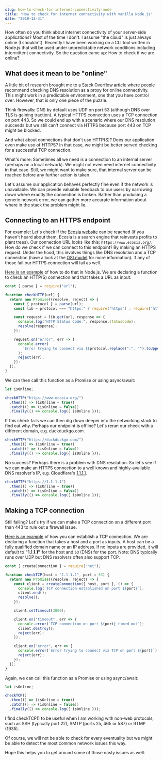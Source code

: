 ```yaml
---
slug: how-to-check-for-internet-connectivity-node
title: "How to check for internet connectivity with vanilla Node.js"
date: "2019-12-31"
---
```


How often do you think about internet connectivity of your server-side applications? Most of the time I don't. I assume "the cloud" is just always online (I shouldn't). Recently I have been working on a CLI tool written in Node.js that will be used under unpredictable network conditions including intermittent connectivity. So the question came up: How to check if we are online?

## What does it mean to be "online"

A little bit of research brought me to a [Stack Overflow article](https://stackoverflow.com/questions/15270902/check-for-internet-connectivity-in-nodejs) where people recommend checking DNS resolution as a proxy for online connectivity. This might work in a predictable environment, one that you have control over. However, that is only one piece of the puzzle.

Think firewalls: DNS by default uses UDP on port 53 (although DNS over TLS is gaining traction). A typical HTTPS connection uses a TCP connection on port 443. So we could end up with a scenario where our DNS resolution succeeds but we still can't connect via HTTPS because port 443 on TCP might be blocked.

And what about connections that don't use HTTP(S)? Does our application even make use of HTTPS? In that case, we might be better served checking for a successful TCP connection.

What's more: Sometimes all we need is a connection to an internal server (perhaps on a local network). We might not even need internet connectivity in that case. Still, we might want to make sure, that internal server can be reached before any further action is taken.

Let's assume our application behaves perfectly fine even if the network is unavailable. We can provide valuable feedback to our users by narrowing down where exactly the connection is broken. Rather than producing a generic network error, we can gather more accurate information about where in the stack the problem might lie.

## Connecting to an HTTPS endpoint

For example: Let's check if the [Ecosia website](https://www.ecosia.org/) can be reached (if you haven't heard about them, Ecosia is a search engine that reinvests profits to plant trees). Our connection URL looks like this: `https://www.ecosia.org/`. How do we check if we can connect to this endpoint? By making an HTTPS request. Under the hood, this involves things like DNS resolution and a TCP connection (have a look at the [OSI model](https://en.wikipedia.org/wiki/OSI_model) for more information). If any of those fail our HTTPS connection will fail as well.

[Here is an example](https://gist.github.com/paulgalow/9957a5a42e87701a2d41c3f836599d81) of how to do that in Node.js. We are declaring a function to check an HTTP(S) connection and that takes a URL as input:

```js
const { parse } = require("url");

function checkHTTP(url) {
  return new Promise((resolve, reject) => {
    const { protocol } = parse(url);
    const lib = protocol === "https:" ? require("https") : require("http");

    const request = lib.get(url, response => {
      console.log("HTTP Status Code:", response.statusCode);
      resolve(response);
    });

    request.on("error", err => {
      console.error(
        `Error trying to connect via ${protocol.replace(":", "").toUpperCase()}`
      );
      reject(err);
    });
  });
}
```

We can then call this function as a Promise or using async/await:

```js
let isOnline;

checkHTTP("https://www.ecosia.org/")
  .then(() => (isOnline = true))
  .catch(() => (isOnline = false))
  .finally(() => console.log({ isOnline }));
```

If this check fails we can then dig down deeper into the networking stack to find out why. Perhaps our endpoint is offline? Let's rerun our check with a different domain, e.g. duckduckgo.com.

```js
checkHTTP("https://duckduckgo.com/")
  .then(() => (isOnline = true))
  .catch(() => (isOnline = false))
  .finally(() => console.log({ isOnline }));
```

No success? Perhaps there is a problem with DNS resolution. So let's see if we can make an HTTPS connection to a well known and highly-available DNS resolver's IP, e.g. Cloudflare's [1.1.1.1](https://1.1.1.1/dns/).

```js
checkHTTP("https://1.1.1.1")
  .then(() => (isOnline = true))
  .catch(() => (isOnline = false))
  .finally(() => console.log({ isOnline }));
```

## Making a TCP connection

Still failing? Let's try if we can make a TCP connection on a different port than 443 to rule out a firewall issue.

[Here is an example](https://gist.github.com/paulgalow/d33599630f139e600fd5a39a2dfec1bc) of how you can establish a TCP connection. We are declaring a function that takes a host and a port as inputs. A host can be a fully qualified domain name or an IP address. If no inputs are provided, it will default to **"1.1.1.1"** for the host and `53` (DNS) for the port. Note: DNS typically runs over UDP but DNS resolvers often also support TCP.

```js
const { createConnection } = require("net");

function checkTCP(host = "1.1.1.1", port = 53) {
  return new Promise((resolve, reject) => {
    const client = createConnection({ host, port }, () => {
      console.log(`TCP connection established on port ${port}`);
      client.end();
      resolve();
    });

    client.setTimeout(3000);

    client.on("timeout", err => {
      console.error(`TCP connection on port ${port} timed out`);
      client.destroy();
      reject(err);
    });

    client.on("error", err => {
      console.error(`Error trying to connect via TCP on port ${port}`);
      reject(err);
    });
  });
}
```

Again, we can call this function as a Promise or using async/await:

```js
let isOnline;

checkTCP()
  .then(() => (isOnline = true))
  .catch(() => (isOnline = false))
  .finally(() => console.log({ isOnline }));
```

I find checkTCP() to be useful when I am working with non-web protocols, such as SSH (typically port 22), SMTP (ports 25, 465 or 587) or RTMP (1935).

Of course, we will not be able to check for every eventuality but we might be able to detect the most common network issues this way.

Hope this helps you to get around some of those nasty issues as well.
